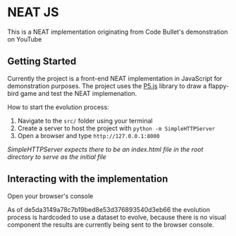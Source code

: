 # NEAT JS

This is a NEAT implementation originating from Code Bullet's demonstration on YouTube

## Getting Started

Currently the project is a front-end NEAT implementation in JavaScript for demonstration purposes. The project uses the [P5.js](https://p5js.org/reference/) library to draw a flappy-bird game and test the NEAT implemenation.

How to start the evolution process:

1. Navigate to the `src/` folder using your terminal
1. Create a server to host the project with `python -m SimpleHTTPServer`
1. Open a browser and type `http://127.0.0.1:8000`

*SimpleHTTPServer expects there to be an index.html file in the root directory to serve as the initial file*

## Interacting with the implementation

Open your browser's console

As of de5da3149a78c7b19bed8e53d376893540d3eb66 the evolution process is hardcoded to use a dataset to evolve, because there is no visual component the results are currently being sent to the browser console.